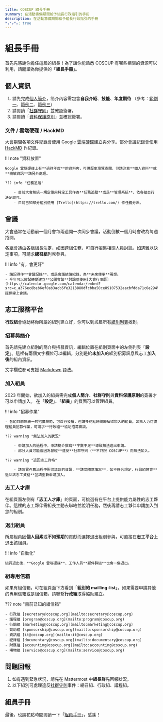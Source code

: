 ```yaml
---
title: COSCUP 組長手冊
summary: 在活動籌備期間給予組長行政指引的手冊
description: 在活動籌備期間給予組長行政指引的手冊
ᴴₒᴴₒᴴₒ: true
---
```


# 組長手冊

首先先感謝你擔任這屆的組長！為了讓你能熟悉 COSCUP 有哪些相關的資源可以利用，請閱讀為你提供的「**組長手冊**」。

## 個人資訊

1. 請先完成[個人簡介](https://volunteer.coscup.org/setting/profile)，簡介內容需包含**自我介紹**、**技能**、**年度期待** （參考：[範例一](https://volunteer.coscup.org/user/e161787f)、[範例二](https://volunteer.coscup.org/user/2b17b7b8)、[範例三](https://volunteer.coscup.org/user/6c74e623)）
2. 請閱讀「[社群守則](https://volunteer.coscup.org/coc)」並確認簽署。
3. 請閱讀「[資料保護原則](https://volunteer.coscup.org/security_guard)」並確認簽署。

### 文件 / 雲端硬碟 / HackMD

大會期間各項文件紀錄會使用 Google [雲端硬碟](https://drive.google.com/drive/folders/0AOZjvdnZrYhQUk9PVA)建立與分享。部分會議記錄會使用 [HackMD](https://hackmd.io/team/coscup) 作紀錄。

!!! note "資料放置"

    Google 雲端硬碟上有**過往年度**的資料夾，可供歷史瀏覽查閱，但請注意**個人資料**或**機敏資訊**請另外處理。

    ??? info "任務追蹤"

        - 目前大會無統一規定使用特定工具作為**任務追蹤**或是**管理系統**，依各組自行決定即可。
        - 目前已知部分組別使用 [Trello](https://trello.com/) 作任務分派。

## 會議

大會通常在活動前一個月會每兩週開一次同步會議，活動倒數一個月時會改為每週招開。

各組會議由各組組長決定，如因跨組任務，可自行招集相關人員討論。如遇難以決定事項，可請求**總召組**列席參與。

!!! info "有，會更好"

    - 請記得作**會議記錄**，或是會議結論紀錄，為**未來傳承**著想。
    - 今年可以嘗試轉變建立**公開會議**討論並使用[大會行事曆](https://calendar.google.com/calendar/embed?src=c_a376ec8beb6ef0ab3acb5fe3213880dfcbba50ce89107532aacbfdda71c6e294%40group.calendar.google.com&ctz=Asia%2FTaipe)提供線上會議。

## 志工服務平台

**行政組**會協助將你所屬的組別建立好，你可以到該屆所有[組別列表](https://volunteer.coscup.org/project/2023/)找到。

### 招募與簡介

首先請先建立組別的簡介與招募資訊，編輯位置在組別頁面中的左側列表「**設定**」。這裡有兩個文字欄位可以編輯，分別是給**未加入**的組別招募訊息與志工**加入後**的組內資訊。

文字欄位都可支援 [Markdown](https://zh.wikipedia.org/zh-tw/Markdown) 語法。

### 加入組員

2023 年開始，欲加入的組員需完成**個人簡介**、**社群守則**與**資料保護原則**的簽署才可以申請加入。
在「**設定**」、「**組員**」的頁面可以管理組員。

!!! info "招募作業"

    - 各組目前無統一的招募規範，可自行發揮，但請多花點時間瞭解欲加入的組員，如無人力可處理組員招募作業，可請求**行政組**協助招募面談。

    ??? warning "無法加入的狀況"

        - 申請加入的過程中，申請簡介撰寫**字數不足**導致無法送出申請。
        - 部分人員可能會因為曾經**違反**社群守則（**不只限 COSCUP**）而無法加入。

    ??? warning "退回志工資格"

        - 請落實召募流程中所需填寫的資訊，**請勿隨意填寫**，如不符合規定，行政組將會**退回該志工資格**並請重新申請加入。

### 志工人才庫

在組頁面左側有「**志工人才庫**」的頁面，可挑選有在平台上提供能力屬性的志工夥伴。這裡的志工夥伴需組長主動去聯絡並說明任務，然後再請志工夥伴申請加入到您的組別。

### 退出組員

所屬組員因**個人因素**或**不如預期**的貢獻而選擇退出組別參與，可直接在**志工平台**上退出該組員。

!!! info "自動化"

    組員退出後，**Google 雲端硬碟**、工作人員**郵件群組**也會一併退出。

### 組專用信箱

如果有組信箱，可在組頁面下方看到「**組別的 mailling-list**」。如果需要申請其他的專用信箱或是組信箱，請聯繫**行政組**取得協助建立。

??? note "目前已知的組信箱"

    - 行政組 [secretary@coscup.org](mailto:secretary@coscup.org)
    - 議程組 [program@coscup.org](mailto:program@coscup.org)
    - 行銷組 [marketing@coscup.org](mailto:marketing@coscup.org)
    - 贊助組 [sponsorship@coscup.org](mailto:sponsorship@coscup.org)
    - 資訊組 [it@coscup.org](mailto:it@coscup.org)
    - 紀錄組 [documentary@coscup.org](mailto:documentary@coscup.org)
    - 財務組 [accounting@coscup.org](mailto:accounting@coscup.org)
    - 場物組 [service@coscup.org](mailto:service@coscup.org)

## 問題回報

1. 如有遇到緊急狀況，請先在 Mattermost 中**組長群**先回報狀況。
2. 以下組別可處理違反[社群守則](https://volunteer.coscup.org/coc)事件：總召組、行政組、議程組。

## 組員手冊

最後，也請花點時間閱讀一下「[組員手冊](/docs/zh_TW/about_coscup/team_member_handbook/)」，感謝！
